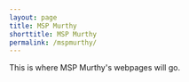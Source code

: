 ```yaml
---
layout: page
title: MSP Murthy
shorttitle: MSP Murthy
permalink: /mspmurthy/
---
```


This is where MSP Murthy's webpages will go.
